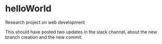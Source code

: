 # helloWorld
Research project on web development

This should have posted two updates in the slack channel, about the new branch creation and the new commit.

